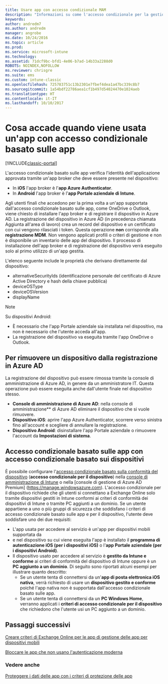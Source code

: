 ```yaml
---
title: Usare app con accesso condizionale MAM
description: "Informazioni su come l'accesso condizionale per la gestione delle app per dispositivi mobili può essere usato per controllare le app che hanno accesso ai servizi di Office 365."
keywords: 
author: andredm7
ms.author: andredm
manager: angrobe
ms.date: 10/24/2016
ms.topic: article
ms.prod: 
ms.service: microsoft-intune
ms.technology: 
ms.assetid: 71dcf9bc-bfd1-4e06-b7ad-14b33a2288d0
ROBOTS: NOINDEX,NOFOLLOW
ms.reviewer: chrisgre
ms.suite: ems
ms.custom: intune-classic
ms.openlocfilehash: 725783751c13b2301e7fbef4dea1a47bc339c8b7
ms.sourcegitcommit: 1a54bdf22786aea1cf1b497d54024470e1024aeb
ms.translationtype: HT
ms.contentlocale: it-IT
ms.lasthandoff: 10/10/2017
---
```

# <a name="what-to-expect-when-using-an-app-with-app-based-ca"></a>Cosa accade quando viene usata un'app con accesso condizionale basato sulle app

[!INCLUDE[classic-portal](../includes/classic-portal.md)]

L'accesso condizionale basato sulle app verifica l'identità dell'applicazione approvata tramite un'app broker che deve essere presente nel dispositivo:
*  In **iOS** l'app broker è l'**app Azure Authenticator**.
* In **Android** l'app broker è l'**app Portale aziendale di Intune**. 

Agli utenti finali che accedono per la prima volta a un'app supportata dall'accesso condizionale basato sulle app, come OneDrive o Outlook, viene chiesto di installare l'app broker e di registrare il dispositivo in Azure AD. La registrazione del dispositivo in Azure AD (in precedenza chiamata Aggiunta all'area di lavoro) crea un record del dispositivo e un certificato con cui vengono rilasciati i token.  Questa operazione **non** corrisponde alla **registrazione MDM**. Non vengono applicati profili o criteri di gestione e non è disponibile un inventario delle app del dispositivo.  Il processo di installazione dell'app broker e di registrazione del dispositivo verrà eseguito solo al primo utilizzo di un'app gestita.

L'elenco seguente include le proprietà che derivano direttamente dal dispositivo:

* alternativeSecurityIds (identificazione personale del certificato di Azure Active Directory e hash della chiave pubblica)
* deviceOSType
* deviceOSVersion
* displayName

> [!NOTE]
> Su dispositivi Android:
  * È necessario che l'app Portale aziendale sia installata nel dispositivo, ma non è necessario che l'utente acceda all'app.
  * La registrazione del dispositivo va eseguita tramite l'app OneDrive o Outlook.

## <a name="to-remove-a-device-from-azure-ad-registration"></a>Per rimuovere un dispositivo dalla registrazione in Azure AD
La registrazione del dispositivo può essere rimossa tramite la console di amministrazione di Azure AD, in genere da un amministratore IT.  Questa operazione può essere eseguita anche dall'utente finale nel dispositivo stesso.

* **Console di amministrazione di Azure AD**: nella console di amministrazione** di Azure AD eliminare il dispositivo che si vuole rimuovere.
* **Dispositivo iOS**: aprire l'app Azure Authenticator, scorrere verso sinistra fino all'account e scegliere di annullare la registrazione.  
* **Dispositivo Android**: disinstallare l'app Portale aziendale o rimuovere l'account da **Impostazioni di sistema**.

## <a name="app-based-ca-with-device-based-ca"></a>Accesso condizionale basato sulle app con accesso condizionale basato sui dispositivi  

È possibile configurare l'[accesso condizionale basato sulla conformità del dispositivo](restrict-access-to-email-and-o365-services-with-microsoft-intune.md) (**accesso condizionale per il dispositivo**) nella [console di amministrazione di Intune](https://manage.microsoft.com) o nella [console di gestione di Azure AD Premium] (https://manage.windowsazure.com). L'accesso condizionale per il dispositivo richiede che gli utenti si connettano a Exchange Online solo tramite dispositivi gestiti in Intune conformi ai criteri di conformità dei dispositivi di Intune o tramite PC aggiunti a un dominio.  Se un utente appartiene a uno o più gruppi di sicurezza che soddisfano i criteri di accesso condizionale basato sulle app e per il dispositivo, l'utente deve soddisfare uno dei due requisiti:
* L'app usata per accedere al servizio è un'app per dispositivi mobili supportata da 
* e nel dispositivo su cui viene eseguita l'app è installato il **programma di autenticazione iOS (per i dispositivi iOS)** o l'**app Portale aziendale (per i dispositivi Android)**.
* Il dispositivo usato per accedere al servizio è **gestito da Intune e conforme** ai criteri di conformità del dispositivo di Intune oppure è un **PC aggiunto a un dominio**.  Di seguito sono riportati alcuni esempi per illustrare quanto descritto:
  * Se un utente tenta di connettersi da un'**app di posta elettronica iOS nativa**, verrà richiesto di usare un **dispositivo gestito e conforme** poiché l'app nativa non è supportata dall'accesso condizionale basato sulle app.
  * Se un utente tenta di connettersi da un **PC Windows Home**, verranno applicati i **criteri di accesso condizionale per il dispositivo** che richiedono che l'utente usi un PC aggiunto a un dominio.

## <a name="next-steps"></a>Passaggi successivi
[Creare criteri di Exchange Online per le app di gestione delle app per dispositivi mobili](mam-ca-for-exchange-online.md)

[Bloccare le app che non usano l'autenticazione moderna](block-apps-with-no-modern-authentication.md)

### <a name="see-also"></a>Vedere anche

[Proteggere i dati delle app con i criteri di protezione delle app](protect-app-data-using-mobile-app-management-policies-with-microsoft-intune.md)
